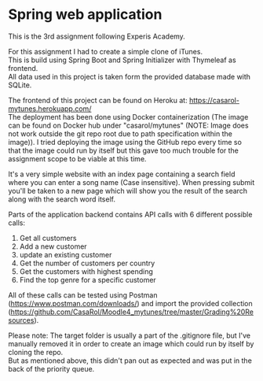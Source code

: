 # Spring web application

This is the 3rd assignment following Experis Academy.  

For this assignment I had to create a simple clone of iTunes.  
This is build using Spring Boot and Spring Initializer with Thymeleaf as frontend.  
All data used in this project is taken form the provided database made with SQLite.  

The frontend of this project can be found on Heroku at: https://casarol-mytunes.herokuapp.com/  
The deployment has been done using Docker containerization (The image can be found on Docker hub under "casarol/mytunes" (NOTE: Image does not work outside the git repo root due to path specification within the image)). 
I tried deploying the image using the GitHub repo every time so that the image could run by itself but this gave too much trouble for the assignment scope to be viable at this time.    

It's a very simple website with an index page containing a search field where you can enter a song name (Case insensitive).
When pressing submit you'll be taken to a new page which will show you the result of the search along with the search word itself.  

Parts of the application backend contains API calls with 6 different possible calls: 
<ol>
<li>Get all customers</li>
<li>Add a new customer</li>
<li>update an existing customer</li>
<li>Get the number of customers per country</li>
<li>Get the customers with highest spending</li>
<li>Find the top genre for a specific customer</li>
</ol>

All of these calls can be tested using Postman (https://www.postman.com/downloads/) and import the provided collection (https://github.com/CasaRol/Moodle4_mytunes/tree/master/Grading%20Resources).  

Please note: The target folder is usually a part of the .gitignore file, but I've manually removed it in order to create an image which could run by itself  by cloning the repo.  
But as mentioned above, this didn't pan out as expected and was put in the back of the priority queue.

